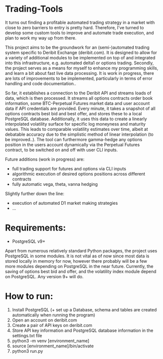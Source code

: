 # Trading-Tools
It turns out finding a profitable automated trading strategy in a market with close to zero barriers to entry is pretty hard. Therefore, I've turned to develop some custom tools to improve and automate trade execution, and plan to work my way up from there. 

This project aims to be the groundwork for an (semi-)automated trading system specific to Deribit Exchange (deribit.com). It is designed to allow for a variety of additional modules to be implemented on top of and integrated into this infrastructure, e.g. automated delta1 or options trading. Secondly, the project serves as a means for myself to enhance my programming skills, and learn a bit about fast live data processing. It is work in progress, there are lots of improvements to be implemented, particularly in terms of error handling and code documentation..

So far, it establishes a connection to the Deribit API and streams loads of data, which is then processed. 
It streams all options contracts order book information, some BTC-Perpetual Futures market data and user account data if API credentials are provided. 
Every minute, it takes a snapshot of all options contracts best bid and best offer, and stores these to a local PostgreSQL database. Additionally, it uses this data to create a linearly interpolated volatility surface for specific log moneyness and maturity values. This leads to comparable volatility estimates over time, albeit at debatable accuracy due to the simplistic method of linear interpolation (to be improved..).
The tool can furthermore gamma-hedge any options position in the users account dynamically via the Perpetual Futures contract, to be switched on and off with user CLI inputs.

Future additions (work in progress) are:
- full trading support for futures and options via CLI inputs
- algorithmic execution of desired options positions across different contracts
- fully automatic vega, theta, vanna hedging

Slightly further down the line:
- execution of automated D1 market making strategies
- ...

# Requirements:
- PostgreSQL v9+

Apart from numerous relatively standard Python packages, the project uses PostgreSQL in some modules. It is not vital as of now since most data is stored locally in memory for now, however there probably will be a few more modules depending on PostgreSQL in the near future. 
Currently, the saving of options best bid and offer, and the volatility index module depend on PostgreSQL. Any version 9+ will do.

# How to run:

1. Install PostgreSQL (+ set up a Database, schema and tables are created automatically when running the program)
2. Open an account on deribit.com
3. Create a pair of API keys on deribit.com
4. Store API key information and PostgreSQL database information in the settings.txt file
5. python3 -m venv [environment_name]
6. source [environment_name]/bin/activate
7. python3 run.py
